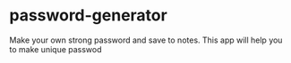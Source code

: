 # password-generator
Make your own strong password and save to notes. This app will help you to make unique passwod
